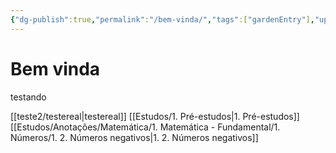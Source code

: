 ```yaml
---
{"dg-publish":true,"permalink":"/bem-vinda/","tags":["gardenEntry"],"updated":"2025-03-07T21:45:20.813-03:00"}
---
```


# Bem vinda

testando

[[teste2/testereal\|testereal]]
[[Estudos/1. Pré-estudos\|1. Pré-estudos]]
[[Estudos/Anotações/Matemática/1. Matemática - Fundamental/1. Números/1. 2. Números negativos\|1. 2. Números negativos]]
